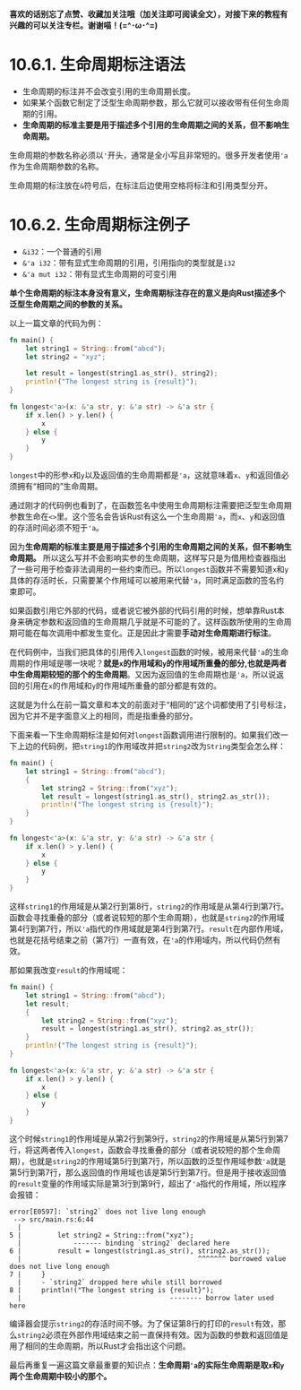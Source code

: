 **喜欢的话别忘了点赞、收藏加关注哦（加关注即可阅读全文），对接下来的教程有兴趣的可以关注专栏。谢谢喵！(=^･ω･^=)**
# 10.6.1. 生命周期标注语法
- 生命周期的标注并不会改变引用的生命周期长度。
- 如果某个函数它制定了泛型生命周期参数，那么它就可以接收带有任何生命周期的引用。
- **生命周期的标准主要是用于描述多个引用的生命周期之间的关系，但不影响生命周期。**

生命周期的参数名称必须以`'`开头，通常是全小写且非常短的。很多开发者使用`'a`作为生命周期参数的名称。

生命周期的标注放在`&`符号后，在标注后边使用空格将标注和引用类型分开。

# 10.6.2. 生命周期标注例子
- `&i32`：一个普通的引用
- `&'a i32`：带有显式生命周期的引用，引用指向的类型就是`i32`
- `&'a mut i32`：带有显式生命周期的可变引用

**单个生命周期的标注本身没有意义，生命周期标注存在的意义是向Rust描述多个泛型生命周期之间的参数的关系。**

以上一篇文章的代码为例：
```rust
fn main() {  
    let string1 = String::from("abcd");  
    let string2 = "xyz";  
  
    let result = longest(string1.as_str(), string2);  
    println!("The longest string is {result}");  
}  
  
fn longest<'a>(x: &'a str, y: &'a str) -> &'a str {  
    if x.len() > y.len() {  
        x  
    } else {  
        y  
    }  
}
```
`longest`中的形参`x`和`y`以及返回值的生命周期都是`'a`，这就意味着`x`、`y`和返回值必须拥有“相同的”生命周期。

通过刚才的代码例也看到了，在函数签名中使用生命周期标注需要把泛型生命周期参数生命在`<>`里。这个签名会告诉Rust有这么一个生命周期`'a`，而`x`、`y`和返回值的存活时间必须不短于`'a`。

因为**生命周期的标准主要是用于描述多个引用的生命周期之间的关系，但不影响生命周期。** 所以这么写并不会影响实参的生命周期，这样写只是为借用检查器指出了一些可用于检查非法调用的一些约束而已。所以`longest`函数并不需要知道`x`和`y`具体的存活时长，只需要某个作用域可以被用来代替`'a`，同时满足函数的签名约束即可。

如果函数引用它外部的代码，或者说它被外部的代码引用的时候，想单靠Rust本身来确定参数和返回值的生命周期几乎就是不可能的了。这样函数所使用的生命周期可能在每次调用中都发生变化。正是因此才需要**手动对生命周期进行标注**。

在代码例中，当我们把具体的引用传入`longest`函数的时候，被用来代替`'a`的生命周期的作用域是哪一块呢？**就是`x`的作用域和`y`的作用域所重叠的部分,也就是两者中生命周期较短的那个的生命周期**。又因为返回值的生命周期也是`'a`，所以说返回的引用在`x`的作用域和`y`的作用域所重叠的部分都是有效的。

这就是为什么在前一篇文章和本文的前面对于“相同的”这个词都使用了引号标注，因为它并不是字面意义上的相同，而是指重叠的部分。

下面来看一下生命周期标注是如何对`longest`函数调用进行限制的。如果我们改一下上边的代码例，把`string1`的作用域改并把`string2`改为`String`类型会怎么样：
```rust
fn main() {  
    let string1 = String::from("abcd");  
    {  
        let string2 = String::from("xyz");  
        let result = longest(string1.as_str(), string2.as_str());  
        println!("The longest string is {result}");  
    }  
}  
  
fn longest<'a>(x: &'a str, y: &'a str) -> &'a str {  
    if x.len() > y.len() {  
        x  
    } else {  
        y  
    }  
}
```
这样`string1`的作用域是从第2行到第8行，`string2`的作用域是从第4行到第7行。函数会寻找重叠的部分（或者说较短的那个生命周期），也就是`string2`的作用域第4行到第7行，所以`'a`指代的作用域就是第4行到第7行。`result`在内部作用域，也就是花括号结束之前（第7行）一直有效，在`'a`的作用域内，所以代码仍然有效。

那如果我改变`result`的作用域呢：
```rust
fn main() {  
    let string1 = String::from("abcd");  
    let result;  
    {  
        let string2 = String::from("xyz");  
        result = longest(string1.as_str(), string2.as_str());  
    }  
    println!("The longest string is {result}");  
}  
  
fn longest<'a>(x: &'a str, y: &'a str) -> &'a str {  
    if x.len() > y.len() {  
        x  
    } else {  
        y  
    }  
}
```
这个时候`string1`的作用域是从第2行到第9行，`string2`的作用域是从第5行到第7行，将这两者传入`longest`，函数会寻找重叠的部分（或者说较短的那个生命周期），也就是`string2`的作用域第5行到第7行，所以函数的泛型作用域参数`'a`就是第5行到第7行，那么返回值的作用域也该是第5行到第7行。但是用于接收返回值的`result`变量的作用域实际是第3行到第9行，超出了`'a`指代的作用域，所以程序会报错：
```
error[E0597]: `string2` does not live long enough
 --> src/main.rs:6:44
  |
5 |         let string2 = String::from("xyz");
  |             ------- binding `string2` declared here
6 |         result = longest(string1.as_str(), string2.as_str());
  |                                            ^^^^^^^ borrowed value does not live long enough
7 |     }
  |     - `string2` dropped here while still borrowed
8 |     println!("The longest string is {result}");
  |                                     -------- borrow later used here
```
编译器会提示`string2`的存活时间不够。为了保证第8行的打印的`result`有效，那么`string2`必须在外部作用域结束之前一直保持有效。因为函数的参数和返回值是用了相同的生命周期，所以Rust才会指出这个问题。

最后再重复一遍这篇文章最重要的知识点：**生命周期`'a`的实际生命周期是取`x`和`y`两个生命周期中较小的那个。**